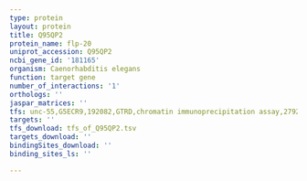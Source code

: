 ```yaml
---
type: protein
layout: protein
title: Q95QP2
protein_name: flp-20
uniprot_accession: Q95QP2
ncbi_gene_id: '181165'
organism: Caenorhabditis elegans
function: target gene
number_of_interactions: '1'
orthologs: ''
jaspar_matrices: ''
tfs: unc-55,G5ECR9,192082,GTRD,chromatin immunoprecipitation assay,27924024%5Buid%5D,No
targets: ''
tfs_download: tfs_of_Q95QP2.tsv
targets_download: ''
bindingSites_download: ''
binding_sites_ls: ''

---
```

